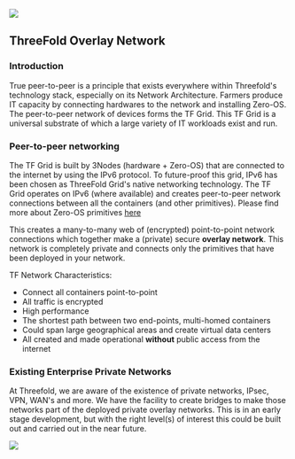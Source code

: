 ![](./img/network_architecture2.png)

## ThreeFold Overlay Network

### Introduction
True peer-to-peer is a principle that exists everywhere within Threefold's technology stack, especially on its Network Architecture. Farmers produce IT capacity by connecting hardwares to the network and installing Zero-OS. The peer-to-peer network of devices forms the TF Grid. This TF Grid is a universal substrate of which a large variety of IT workloads exist and run.

### Peer-to-peer networking
The TF Grid is built by 3Nodes (hardware + Zero-OS) that are connected to the internet by using the IPv6 protocol. To future-proof this grid, IPv6 has been chosen as ThreeFold Grid's native networking technology. The TF Grid operates on IPv6 (where available) and creates peer-to-peer network connections between all the containers (and other primitives). Please find more about Zero-OS primitives [here](https://manual-testnet.threefold.io/#/code) 

This creates a many-to-many web of (encrypted) point-to-point network connections which together make a (private) secure __overlay network__. This network is completely private and connects only the primitives that have been deployed in your network.

TF Network Characteristics:
- Connect all containers point-to-point
- All traffic is encrypted
- High performance
- The shortest path between two end-points, multi-homed containers
- Could span large geographical areas and create virtual data centers
- All created and made operational **without** public access from the internet

### Existing Enterprise Private Networks

At Threefold, we are aware of the existence of private networks, IPsec, VPN, WAN's and more. We have the facility to create bridges to make those networks part of the deployed private overlay networks. This is in an early stage development, but with the right level(s) of interest this could be built out and carried out in the near future.

![](./img/network_architecture.png)